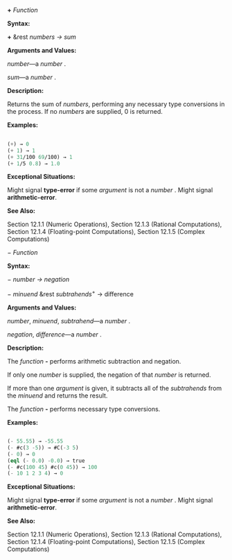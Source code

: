 **+** *Function* 



**Syntax:** 



**+** &amp;rest *numbers → sum* 



**Arguments and Values:** 



*number*—a *number* . 



*sum*—a *number* . 



**Description:** 



Returns the sum of *numbers*, performing any necessary type conversions in the process. If no *numbers* are supplied, 0 is returned. 



**Examples:**
```lisp
 
(+) → 0 
(+ 1) → 1 
(+ 31/100 69/100) → 1 
(+ 1/5 0.8) → 1.0 

```
**Exceptional Situations:** 



Might signal **type-error** if some *argument* is not a *number* . Might signal **arithmetic-error**. 



**See Also:** 



Section 12.1.1 (Numeric Operations), Section 12.1.3 (Rational Computations), Section 12.1.4 (Floating-point Computations), Section 12.1.5 (Complex Computations) 



*− Function* 



**Syntax:** 



*− number → negation* 



*− minuend* &amp;rest *subtrahends*<sup>+</sup> → difference 



**Arguments and Values:** 



*number*, *minuend*, *subtrahend*—a *number* . 



*negation*, *difference*—a *number* . 



**Description:** 



The *function* **-** performs arithmetic subtraction and negation. 







 



 



If only one *number* is supplied, the negation of that *number* is returned. 



If more than one *argument* is given, it subtracts all of the *subtrahends* from the *minuend* and returns the result. 



The *function* **-** performs necessary type conversions. 



**Examples:**
```lisp

(- 55.55) → -55.55 
(- #c(3 -5)) → #C(-3 5) 
(- 0) → 0 
(eql (- 0.0) -0.0) → true 
(- #c(100 45) #c(0 45)) → 100 
(- 10 1 2 3 4) → 0 

```
**Exceptional Situations:** 



Might signal **type-error** if some *argument* is not a *number* . Might signal **arithmetic-error**. 



**See Also:** 



Section 12.1.1 (Numeric Operations), Section 12.1.3 (Rational Computations), Section 12.1.4 (Floating-point Computations), Section 12.1.5 (Complex Computations) 



